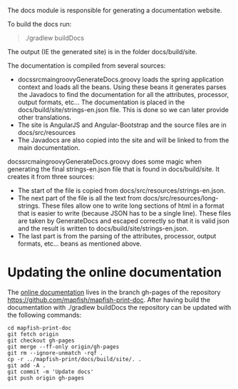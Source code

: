 The docs module is responsible for generating a documentation website.

To build the docs run:

> ./gradlew buildDocs

The output (IE the generated site) is in the folder docs/build/site.

The documentation is compiled from several sources:

-   docssrcmaingroovyGenerateDocs.groovy loads the spring application context and loads all the beans. Using
    these beans it generates parses the Javadocs to find the documentation for all the attributes, processor,
    output formats, etc... The documentation is placed in the docs/build/site/strings-en.json file. This is
    done so we can later provide other translations.
-   The site is AngularJS and Angular-Bootstrap and the source files are in docs/src/resources
-   The Javadocs are also copied into the site and will be linked to from the main documentation.

docssrcmaingroovyGenerateDocs.groovy does some magic when generating the final strings-en.json file that is
found in docs/build/site. It creates it from three sources:

-   The start of the file is copied from docs/src/resources/strings-en.json.
-   The next part of the file is all the text from docs/src/resources/long-strings. These files allow one to
    write long sections of html in a format that is easier to write (because JSON has to be a single line).
    These files are taken by GenerateDocs and escaped correctly so that it is valid json and the result is
    written to docs/build/site/strings-en.json.
-   The last part is from the parsing of the attributes, processor, output formats, etc... beans as mentioned
    above.

Updating the online documentation
=================================

The [online documentation](https://mapfish.github.io/mapfish-print-doc/) lives in the branch gh-pages of the
repository [<https://github.com/mapfish/mapfish-print-doc>](https://github.com/mapfish/mapfish-print-doc).
After having build the documentation with ./gradlew buildDocs the repository can be updated with the following
commands:

    cd mapfish-print-doc
    git fetch origin
    git checkout gh-pages
    git merge --ff-only origin/gh-pages
    git rm --ignore-unmatch -rqf .
    cp -r ../mapfish-print/docs/build/site/. .
    git add -A .
    git commit -m 'Update docs'
    git push origin gh-pages
